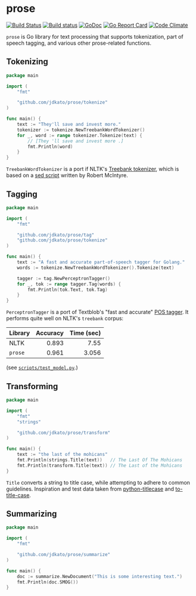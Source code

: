 # prose

[![Build Status](https://travis-ci.org/jdkato/prose.svg?branch=master)](https://travis-ci.org/jdkato/prose)
[![Build status](https://ci.appveyor.com/api/projects/status/24bepq85nnnk4scr/branch/master?svg=true)](https://ci.appveyor.com/project/jdkato/prose/branch/master)  [![GoDoc](https://godoc.org/github.com/jdkato/prose?status.svg)](https://godoc.org/github.com/jdkato/prose) [![Go Report Card](https://goreportcard.com/badge/github.com/jdkato/prose)](https://goreportcard.com/report/github.com/jdkato/prose) [![Code Climate](https://codeclimate.com/github/jdkato/prose/badges/gpa.svg)](https://codeclimate.com/github/jdkato/prose)

`prose` is Go library for text processing that supports tokenization, part of speech tagging, and various other prose-related functions.

## Tokenizing

```go
package main

import (
    "fmt"

    "github.com/jdkato/prose/tokenize"
)

func main() {
    text := "They'll save and invest more."
    tokenizer := tokenize.NewTreebankWordTokenizer()
    for _, word := range tokenizer.Tokenize(text) {
        // [They 'll save and invest more .]
        fmt.Println(word)
    }
}
```

`TreebankWordTokenizer` is a port if NLTK's [Treebank tokenizer](https://github.com/nltk/nltk/blob/develop/nltk/tokenize/treebank.py), which is based on a [sed script](https://github.com/andre-martins/TurboParser/blob/master/scripts/tokenizer.sed) written by Robert McIntyre.

## Tagging

```go
package main

import (
    "fmt"

    "github.com/jdkato/prose/tag"
    "github.com/jdkato/prose/tokenize"
)

func main() {
    text := "A fast and accurate part-of-speech tagger for Golang."
    words := tokenize.NewTreebankWordTokenizer().Tokenize(text)

    tagger := tag.NewPerceptronTagger()
    for _, tok := range tagger.Tag(words) {
        fmt.Println(tok.Text, tok.Tag)
    }
}
```

`PerceptronTagger` is a port of Textblob's "fast and accurate" [POS tagger](https://github.com/sloria/textblob-aptagger). It performs quite well on NLTK's `treebank` corpus:

| Library | Accuracy | Time (sec) |
|:--------|---------:|-----------:|
| NLTK    |    0.893 |       7.55 |
| `prose` |    0.961 |      3.056 |

(see [`scripts/test_model.py`](https://github.com/jdkato/aptag/blob/master/scripts/test_model.py).)

## Transforming

```go
package main

import (
    "fmt"
    "strings"

    "github.com/jdkato/prose/transform"
)

func main() {
    text := "the last of the mohicans"
    fmt.Println(strings.Title(text))   // The Last Of The Mohicans
    fmt.Println(transform.Title(text)) // The Last of the Mohicans
}
```

`Title` converts a string to title case, while attempting to adhere to common guidelines. Inspiration and test data taken from [python-titlecase](https://github.com/ppannuto/python-titlecase) and [to-title-case](https://github.com/gouch/to-title-case).

## Summarizing

```go
package main

import (
    "fmt"

    "github.com/jdkato/prose/summarize"
)

func main() {
    doc := summarize.NewDocument("This is some interesting text.")
    fmt.Println(doc.SMOG())
}
```
